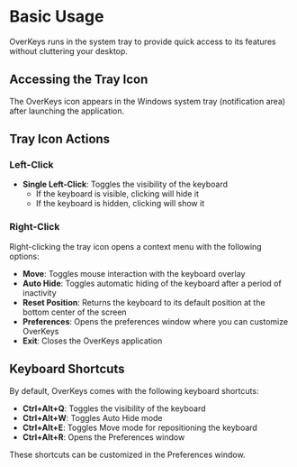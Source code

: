 # Basic Usage

OverKeys runs in the system tray to provide quick access to its features without cluttering your desktop.

## Accessing the Tray Icon

The OverKeys icon appears in the Windows system tray (notification area) after launching the application.

## Tray Icon Actions

### Left-Click

- **Single Left-Click**: Toggles the visibility of the keyboard
  - If the keyboard is visible, clicking will hide it
  - If the keyboard is hidden, clicking will show it

### Right-Click

Right-clicking the tray icon opens a context menu with the following options:

- **Move**: Toggles mouse interaction with the keyboard overlay
- **Auto Hide**: Toggles automatic hiding of the keyboard after a period of inactivity
- **Reset Position**: Returns the keyboard to its default position at the bottom center of the screen
- **Preferences**: Opens the preferences window where you can customize OverKeys
- **Exit**: Closes the OverKeys application

## Keyboard Shortcuts

By default, OverKeys comes with the following keyboard shortcuts:

- **Ctrl+Alt+Q**: Toggles the visibility of the keyboard
- **Ctrl+Alt+W**: Toggles Auto Hide mode
- **Ctrl+Alt+E**: Toggles Move mode for repositioning the keyboard
- **Ctrl+Alt+R**: Opens the Preferences window

These shortcuts can be customized in the Preferences window.
